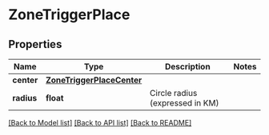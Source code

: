 # ZoneTriggerPlace

## Properties
Name | Type | Description | Notes
------------ | ------------- | ------------- | -------------
**center** | [**ZoneTriggerPlaceCenter**](ZoneTriggerPlaceCenter.md) |  | 
**radius** | **float** | Circle radius (expressed in KM) | 

[[Back to Model list]](../../README.md#documentation-for-models) [[Back to API list]](../../README.md#documentation-for-api-endpoints) [[Back to README]](../../README.md)


